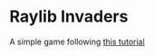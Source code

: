 # Raylib Invaders

A simple game following [this tutorial](https://monsterbraininc.com/2018/12/raylib-game-tutorial-space-invaders-using-vscode/)
